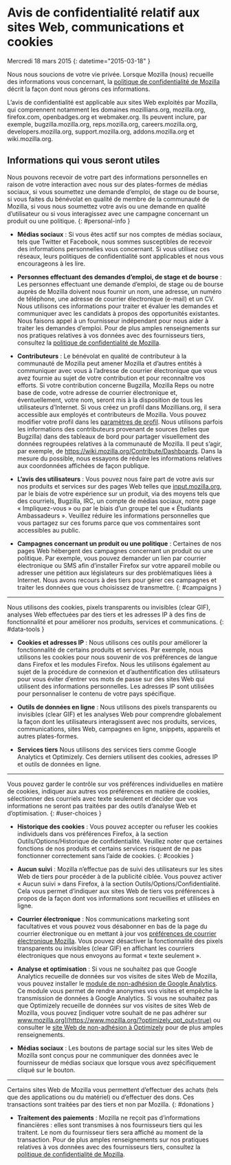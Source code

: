 # Avis de confidentialité relatif aux sites Web, communications et cookies

Mercredi 18 mars 2015
{: datetime="2015-03-18" }

Nous nous soucions de votre vie privée. Lorsque Mozilla (nous) recueille des informations vous concernant, la [politique de confidentialité de Mozilla](https://www.mozilla.org/privacy/) décrit la façon dont nous gérons ces informations.

L’avis de confidentialité est applicable aux sites Web exploités par Mozilla, qui comprennent notamment les domaines mozillians.org, mozilla.org, firefox.com, openbadges.org et webmaker.org. Ils peuvent inclure, par exemple, bugzilla.mozilla.org, reps.mozilla.org, careers.mozilla.org, developers.mozilla.org, support.mozilla.org, addons.mozilla.org et wiki.mozilla.org.

## Informations qui vous seront utiles

Nous pouvons recevoir de votre part des informations personnelles en raison de votre interaction avec nous sur des plates-formes de médias sociaux, si vous soumettez une demande d’emploi, de stage ou de bourse, si vous faites du bénévolat en qualité de membre de la communauté de Mozilla, si vous nous soumettez votre avis ou une demande en qualité d’utilisateur ou si vous interagissez avec une campagne concernant un produit ou une politique.
{: #personal-info }

* **Médias sociaux** : Si vous êtes actif sur nos comptes de médias sociaux, tels que Twitter et Facebook, nous sommes susceptibles de recevoir des informations personnelles vous concernant. Si vous utilisez ces réseaux, leurs politiques de confidentialité sont applicables et nous vous encourageons à les lire.  

* **Personnes effectuant des demandes d’emploi, de stage et de bourse** : Les personnes effectuant une demande d’emploi, de stage ou de bourse auprès de Mozilla doivent nous fournir un nom, une adresse, un numéro de téléphone, une adresse de courrier électronique (e-mail) et un CV. Nous utilisons ces informations pour traiter et évaluer les demandes et communiquer avec les candidats à propos des opportunités existantes. Nous faisons appel à un fournisseur indépendant pour nous aider à traiter les demandes d’emploi. Pour de plus amples renseignements sur nos pratiques relatives à vos données avec des fournisseurs tiers, consultez la [politique de confidentialité de Mozilla](https://www.mozilla.org/privacy/).

* **Contributeurs** : Le bénévolat en qualité de contributeur à la communauté de Mozilla peut amener Mozilla et d’autres entités à communiquer avec vous à l’adresse de courrier électronique que vous avez fournie au sujet de votre contribution et pour reconnaître vos efforts. Si votre contribution concerne Bugzilla, Mozilla Reps ou notre base de code, votre adresse de courrier électronique et, éventuellement, votre nom, seront mis à la disposition de tous les utilisateurs d’Internet. Si vous créez un profil dans Mozillians.org, il sera accessible aux employés et contributeurs de Mozilla. Vous pouvez modifier votre profil dans les [paramètres de profil](https://mozillians.org/user/edit). Nous utilisons parfois les informations des contributeurs provenant de sources (telles que Bugzilla) dans des tableaux de bord pour partager visuellement des données regroupées relatives à la communauté de Mozilla. Il peut s’agir, par exemple, de <https://wiki.mozilla.org/Contribute/Dashboards>. Dans la mesure du possible, nous essayons de réduire les informations relatives aux coordonnées affichées de façon publique.

* **L’avis des utilisateurs** :  Vous pouvez nous faire part de votre avis sur nos produits et services sur des pages Web telles que [input.mozilla.org](https://input.mozilla.org/), par le biais de votre expérience sur un produit, via des moyens tels que des courriels, Bugzilla, IRC, un compte de médias sociaux, notre page « Impliquez-vous » ou par le biais d’un groupe tel que « Étudiants Ambassadeurs ». Veuillez réduire les informations personnelles que vous partagez sur ces forums parce que vos commentaires sont accessibles au public.
 
* **Campagnes concernant un produit ou une politique** : Certaines de nos pages Web hébergent des campagnes concernant un produit ou une politique. Par exemple, vous pouvez demander un lien par courrier électronique ou SMS afin d’installer Firefox sur votre appareil mobile ou adresser une pétition aux législateurs sur des problématiques liées à Internet. Nous avons recours à des tiers pour gérer ces campagnes et traiter les données que vous choisissez de transmettre.
{: #campaigns }

---------------------------------------

Nous utilisons des cookies, pixels transparents ou invisibles (clear GIF), analyses Web effectuées par des tiers et les adresses IP à des fins de fonctionnalité et pour améliorer nos produits, services et communications. 
{: #data-tools }

* **Cookies et adresses IP** : Nous utilisons ces outils pour améliorer la fonctionnalité de certains produits et services. Par exemple, nous utilisons les cookies pour nous souvenir de vos préférences de langue dans Firefox et les modules Firefox. Nous les utilisons également au sujet de la procédure de connexion et d’authentification des utilisateurs pour vous éviter d’entrer vos mots de passe sur des sites Web qui utilisent des informations personnelles.  Les adresses IP sont utilisées pour personnaliser le contenu de votre pays spécifique.

* **Outils de données en ligne** : Nous utilisons des pixels transparents ou invisibles (clear GIF) et les analyses Web pour comprendre globalement la façon dont les utilisateurs interagissent avec nos produits, services, communications, sites Web, campagnes en ligne, snippets, appareils et autres plates-formes.

* **Services tiers** Nous utilisons des services tiers comme Google Analytics et Optimizely. Ces derniers utilisent des cookies, adresses IP et outils de données en ligne.

---------------------------------------

Vous pouvez garder le contrôle sur vos préférences individuelles en matière de cookies, indiquer aux autres vos préférences en matière de cookies, sélectionner des courriels avec texte seulement et décider que vos informations ne seront pas traitées par des outils d’analyse Web et d’optimisation. 
{: #user-choices }

* **Historique des cookies** : Vous pouvez accepter ou refuser les cookies individuels dans vos préférences Firefox, à la section Outils/Options/Historique de confidentialité. Veuillez noter que certaines fonctions de nos produits et certains services risquent de ne pas fonctionner correctement sans l’aide de cookies.
{: #cookies }

* **Aucun suivi** : Mozilla n’effectue pas de suivi des utilisateurs sur les sites Web de tiers pour procéder à de la publicité ciblée.  Vous pouvez activer « Aucun suivi » dans Firefox, à la section Outils/Options/Confidentialité. Cela vous permet d’indiquer aux sites Web de tiers vos préférences à propos de la façon dont vos informations sont recueillies et utilisées en ligne.  

* **Courrier électronique** : Nos communications marketing sont facultatives et vous pouvez vous désabonner en bas de la page du courrier électronique ou en mettant à jour vos [préférences de courrier électronique Mozilla](https://www.mozilla.org/newsletter/recovery/). Vous pouvez désactiver la fonctionnalité des pixels transparents ou invisibles (clear GIF) en affichant les courriers électroniques que nous envoyons au format « texte seulement ».  

* **Analyse et optimisation** : Si vous ne souhaitez pas que Google Analytics recueille de données sur vos visites de sites Web de Mozilla, vous pouvez installer le [module de non-adhésion de Google Analytics](https://tools.google.com/dlpage/gaoptout). Ce module vous permet de rendre anonymes vos visites et empêche la transmission de données à Google Analytics.
Si vous ne souhaitez pas que Optimizely recueille de données sur vos visites de sites Web de Mozilla, vous pouvez [indiquer votre souhait de ne pas adhérer sur www.mozilla.org](https://www.mozilla.org/?optimizely_opt_out=true) ou consulter le [site Web de non-adhésion à Optimizely](https://www.optimizely.com/opt_out) pour de plus amples renseignements.

* **Médias sociaux** : Les boutons de partage social sur les sites Web de Mozilla sont conçus pour ne communiquer des données avec le fournisseur de médias sociaux que lorsque vous avez spécifiquement cliqué sur le bouton.

---------------------------------------

Certains sites Web de Mozilla vous permettent d’effectuer des achats (tels que des applications ou du matériel) ou d’effectuer des dons. Ces transactions sont traitées par des tiers et non par Mozilla.
{: #donations }

* **Traitement des paiements** :   Mozilla ne reçoit pas d’informations financières : elles sont transmises à nos fournisseurs tiers qui les traitent. Le nom du fournisseur tiers sera affiché au moment de la transaction.  Pour de plus amples renseignements sur nos pratiques relatives à vos données avec des fournisseurs tiers, consultez la [politique de confidentialité de Mozilla](https://www.mozilla.org/privacy/).
